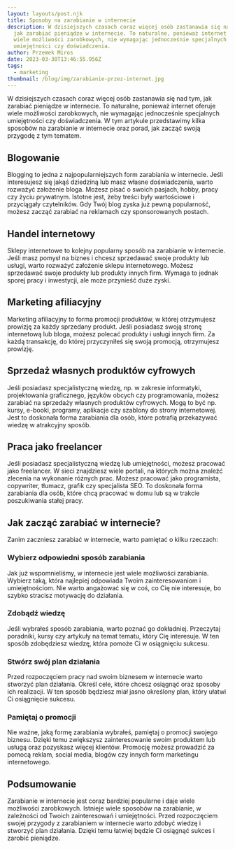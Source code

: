 ```yaml
---
layout: layouts/post.njk
title: Sposoby na zarabianie w internecie
description: W dzisiejszych czasach coraz więcej osób zastanawia się nad tym,
  jak zarabiać pieniądze w internecie. To naturalne, ponieważ internet oferuje
  wiele możliwości zarobkowych, nie wymagając jednocześnie specjalnych
  umiejętności czy doświadczenia.
author: Przemek Miros
date: 2023-03-30T13:46:55.956Z
tags:
  - marketing
thumbnail: /blog/img/zarabianie-przez-internet.jpg
---
```

W dzisiejszych czasach coraz więcej osób zastanawia się nad tym, jak zarabiać pieniądze w internecie. To naturalne, ponieważ internet oferuje wiele możliwości zarobkowych, nie wymagając jednocześnie specjalnych umiejętności czy doświadczenia. W tym artykule przedstawimy kilka sposobów na zarabianie w internecie oraz porad, jak zacząć swoją przygodę z tym tematem.

## Blogowanie

Blogging to jedna z najpopularniejszych form zarabiania w internecie. Jeśli interesujesz się jakąś dziedziną lub masz własne doświadczenia, warto rozważyć założenie bloga. Możesz pisać o swoich pasjach, hobby, pracy czy życiu prywatnym. Istotne jest, żeby treści były wartościowe i przyciągały czytelników. Gdy Twój blog zyska już pewną popularność, możesz zacząć zarabiać na reklamach czy sponsorowanych postach.

## Handel internetowy

Sklepy internetowe to kolejny popularny sposób na zarabianie w internecie. Jeśli masz pomysł na biznes i chcesz sprzedawać swoje produkty lub usługi, warto rozważyć założenie sklepu internetowego. Możesz sprzedawać swoje produkty lub produkty innych firm. Wymaga to jednak sporej pracy i inwestycji, ale może przynieść duże zyski.

## Marketing afiliacyjny

Marketing afiliacyjny to forma promocji produktów, w której otrzymujesz prowizję za każdy sprzedany produkt. Jeśli posiadasz swoją stronę internetową lub bloga, możesz polecać produkty i usługi innych firm. Za każdą transakcję, do której przyczyniłeś się swoją promocją, otrzymujesz prowizję.

## Sprzedaż własnych produktów cyfrowych

Jeśli posiadasz specjalistyczną wiedzę, np. w zakresie informatyki, projektowania graficznego, języków obcych czy programowania, możesz zarabiać na sprzedaży własnych produktów cyfrowych. Mogą to być np. kursy, e-booki, programy, aplikacje czy szablony do strony internetowej. Jest to doskonała forma zarabiania dla osób, które potrafią przekazywać wiedzę w atrakcyjny sposób.

## Praca jako freelancer

Jeśli posiadasz specjalistyczną wiedzę lub umiejętności, możesz pracować jako freelancer. W sieci znajdziesz wiele portali, na których można znaleźć zlecenia na wykonanie różnych prac. Możesz pracować jako programista, copywriter, tłumacz, grafik czy specjalista SEO. To doskonała forma zarabiania dla osób, które chcą pracować w domu lub są w trakcie poszukiwania stałej pracy.

## Jak zacząć zarabiać w internecie?

Zanim zaczniesz zarabiać w internecie, warto pamiętać o kilku rzeczach:

### Wybierz odpowiedni sposób zarabiania

Jak już wspomnieliśmy, w internecie jest wiele możliwości zarabiania. Wybierz taką, która najlepiej odpowiada Twoim zainteresowaniom i umiejętnościom. Nie warto angażować się w coś, co Cię nie interesuje, bo szybko stracisz motywację do działania.

### Zdobądź wiedzę

Jeśli wybrałeś sposób zarabiania, warto poznać go dokładniej. Przeczytaj poradniki, kursy czy artykuły na temat tematu, który Cię interesuje. W ten sposób zdobędziesz wiedzę, która pomoże Ci w osiągnięciu sukcesu.

### Stwórz swój plan działania

Przed rozpoczęciem pracy nad swoim biznesem w internecie warto stworzyć plan działania. Określ cele, które chcesz osiągnąć oraz sposoby ich realizacji. W ten sposób będziesz miał jasno określony plan, który ułatwi Ci osiągnięcie sukcesu.

### Pamiętaj o promocji

Nie ważne, jaką formę zarabiania wybrałeś, pamiętaj o promocji swojego biznesu. Dzięki temu zwiększysz zainteresowanie swoim produktem lub usługą oraz pozyskasz więcej klientów. Promocję możesz prowadzić za pomocą reklam, social media, blogów czy innych form marketingu internetowego.

## Podsumowanie

Zarabianie w internecie jest coraz bardziej popularne i daje wiele możliwości zarobkowych. Istnieje wiele sposobów na zarabianie, w zależności od Twoich zainteresowań i umiejętności. Przed rozpoczęciem swojej przygody z zarabianiem w internecie warto zdobyć wiedzę i stworzyć plan działania. Dzięki temu łatwiej będzie Ci osiągnąć sukces i zarobić pieniądze.